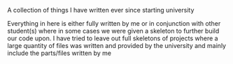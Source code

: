 A collection of things I have written ever since starting university

Everything in here is either fully written by me or in conjunction with other student(s) where in some cases we were given a skeleton to further build our code upon.
I have tried to leave out full skeletons of projects where a large quantity of files was written and provided by the university and mainly include the parts/files written by me
